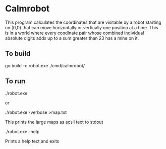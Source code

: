 # Calmrobot

This program calculates the coordinates that are visitable by a robot starting on (0,0) that can move
horizontally or vertically one position at a time. This is in a world where every coodinate pair whose combined individual absolute digits adds up to a sum greater than 23 has a mine on it.

## To build
go build -o robot.exe ./cmd/calmrobot/

## To run
./robot.exe

or

./robot.exe -verbose >map.txt

This prints the large maps as acsii text to stdout

./robot.exe -help

Prints a help text and exits